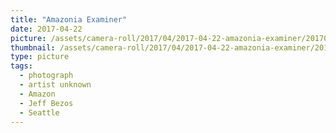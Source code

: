 ```yaml
---
title: "Amazonia Examiner"
date: 2017-04-22
picture: /assets/camera-roll/2017/04/2017-04-22-amazonia-examiner/20170422_024213084_iOS.jpg
thumbnail: /assets/camera-roll/2017/04/2017-04-22-amazonia-examiner/20170422_024213084_iOS-thumbnail.jpg
type: picture
tags:
  - photograph
  - artist unknown
  - Amazon
  - Jeff Bezos
  - Seattle
---
```

